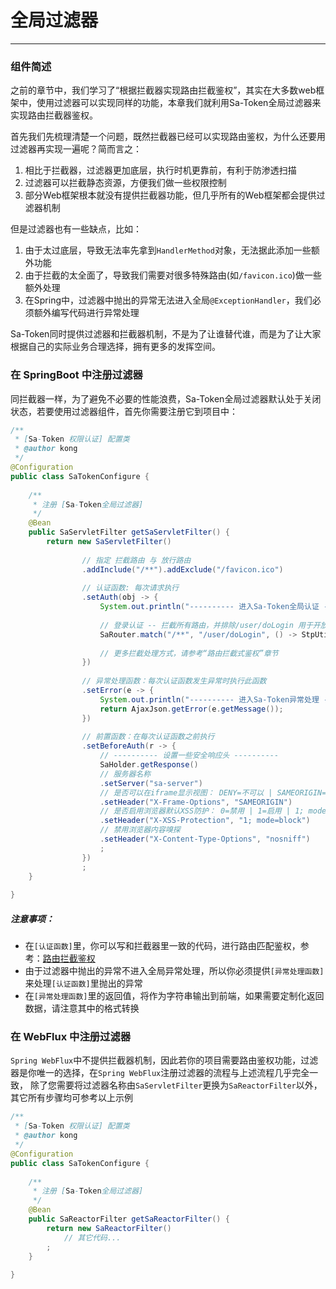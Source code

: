 # 全局过滤器
--- 

### 组件简述

之前的章节中，我们学习了“根据拦截器实现路由拦截鉴权”，其实在大多数web框架中，使用过滤器可以实现同样的功能，本章我们就利用Sa-Token全局过滤器来实现路由拦截器鉴权。

首先我们先梳理清楚一个问题，既然拦截器已经可以实现路由鉴权，为什么还要用过滤器再实现一遍呢？简而言之：
1. 相比于拦截器，过滤器更加底层，执行时机更靠前，有利于防渗透扫描
2. 过滤器可以拦截静态资源，方便我们做一些权限控制
3. 部分Web框架根本就没有提供拦截器功能，但几乎所有的Web框架都会提供过滤器机制

但是过滤器也有一些缺点，比如：
1. 由于太过底层，导致无法率先拿到`HandlerMethod`对象，无法据此添加一些额外功能
2. 由于拦截的太全面了，导致我们需要对很多特殊路由(如`/favicon.ico`)做一些额外处理
3. 在Spring中，过滤器中抛出的异常无法进入全局`@ExceptionHandler`，我们必须额外编写代码进行异常处理

Sa-Token同时提供过滤器和拦截器机制，不是为了让谁替代谁，而是为了让大家根据自己的实际业务合理选择，拥有更多的发挥空间。


### 在 SpringBoot 中注册过滤器
同拦截器一样，为了避免不必要的性能浪费，Sa-Token全局过滤器默认处于关闭状态，若要使用过滤器组件，首先你需要注册它到项目中：
``` java
/**
 * [Sa-Token 权限认证] 配置类 
 * @author kong
 */
@Configuration
public class SaTokenConfigure {
	
	/**
	 * 注册 [Sa-Token全局过滤器] 
	 */
	@Bean
	public SaServletFilter getSaServletFilter() {
        return new SaServletFilter()
		
        		// 指定 拦截路由 与 放行路由
        		.addInclude("/**").addExclude("/favicon.ico")
				
        		// 认证函数: 每次请求执行 
        		.setAuth(obj -> {
					System.out.println("---------- 进入Sa-Token全局认证 -----------");
					
					// 登录认证 -- 拦截所有路由，并排除/user/doLogin 用于开放登录 
					SaRouter.match("/**", "/user/doLogin", () -> StpUtil.checkLogin());
					
					// 更多拦截处理方式，请参考“路由拦截式鉴权”章节 
        		})
				
        		// 异常处理函数：每次认证函数发生异常时执行此函数 
        		.setError(e -> {
					System.out.println("---------- 进入Sa-Token异常处理 -----------");
        			return AjaxJson.getError(e.getMessage());
        		})
				
        		// 前置函数：在每次认证函数之前执行
        		.setBeforeAuth(r -> {
        			// ---------- 设置一些安全响应头 ----------
        			SaHolder.getResponse()
        			// 服务器名称 
        			.setServer("sa-server")
        			// 是否可以在iframe显示视图： DENY=不可以 | SAMEORIGIN=同域下可以 | ALLOW-FROM uri=指定域名下可以 
        			.setHeader("X-Frame-Options", "SAMEORIGIN")
        			// 是否启用浏览器默认XSS防护： 0=禁用 | 1=启用 | 1; mode=block 启用, 并在检查到XSS攻击时，停止渲染页面 
        			.setHeader("X-XSS-Protection", "1; mode=block")
        			// 禁用浏览器内容嗅探 
        			.setHeader("X-Content-Type-Options", "nosniff")
        			;
        		})
        		;
	}
	
}
```

##### 注意事项：
- 在`[认证函数]`里，你可以写和拦截器里一致的代码，进行路由匹配鉴权，参考：[路由拦截鉴权](/use/route-check)
- 由于过滤器中抛出的异常不进入全局异常处理，所以你必须提供`[异常处理函数]`来处理`[认证函数]`里抛出的异常
- 在`[异常处理函数]`里的返回值，将作为字符串输出到前端，如果需要定制化返回数据，请注意其中的格式转换


### 在 WebFlux 中注册过滤器
`Spring WebFlux`中不提供拦截器机制，因此若你的项目需要路由鉴权功能，过滤器是你唯一的选择，在`Spring WebFlux`注册过滤器的流程与上述流程几乎完全一致，
除了您需要将过滤器名称由`SaServletFilter`更换为`SaReactorFilter`以外，其它所有步骤均可参考以上示例
``` java
/**
 * [Sa-Token 权限认证] 配置类 
 * @author kong
 */
@Configuration
public class SaTokenConfigure {
		
	/**
	 * 注册 [Sa-Token全局过滤器] 
	 */
	@Bean
	public SaReactorFilter getSaReactorFilter() {
		return new SaReactorFilter()
			// 其它代码... 
		;
	}
	
}
```
		